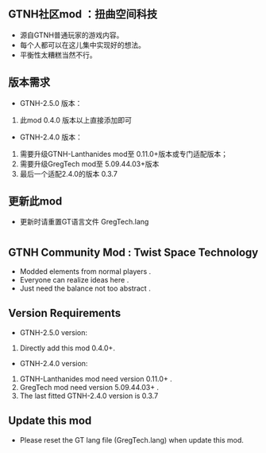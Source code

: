 ## GTNH社区mod ：扭曲空间科技
* 源自GTNH普通玩家的游戏内容。
* 每个人都可以在这儿集中实现好的想法。
* 平衡性太糟糕当然不行。
## 版本需求
* GTNH-2.5.0 版本：
1. 此mod 0.4.0 版本以上直接添加即可
* GTNH-2.4.0 版本：
1. 需要升级GTNH-Lanthanides mod至 0.11.0+版本或专门适配版本；
2. 需要升级GregTech mod至 5.09.44.03+版本
3. 最后一个适配2.4.0的版本 0.3.7
## 更新此mod
* 更新时请重置GT语言文件 GregTech.lang
#
#
## GTNH Community Mod :  Twist Space Technology
* Modded elements from normal players .
* Everyone can realize ideas here .
* Just need the balance not too abstract .
## Version Requirements
* GTNH-2.5.0 version:
1. Directly add this mod 0.4.0+.
* GTNH-2.4.0 version:
1. GTNH-Lanthanides mod need version 0.11.0+ .
2. GregTech mod need version 5.09.44.03+ .
3. The last fitted GTNH-2.4.0 version is 0.3.7
## Update this mod
* Please reset the GT lang file (GregTech.lang) when update this mod.
